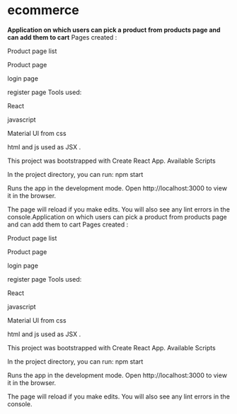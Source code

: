 # ecommerce

<b>Application on which users can pick a product from products page and can add them to cart</b>
Pages created :

Product page list

Product page

login page

register page
Tools used:

React

javascript

Material UI from css

html and js used as JSX .

This project was bootstrapped with Create React App.
Available Scripts

In the project directory, you can run:
npm start

Runs the app in the development mode.
Open http://localhost:3000 to view it in the browser.

The page will reload if you make edits.
You will also see any lint errors in the console.Application on which users can pick a product from products page and can add them to cart
Pages created :

Product page list

Product page

login page

register page
Tools used:

React

javascript

Material UI from css

html and js used as JSX .

This project was bootstrapped with Create React App.
Available Scripts

In the project directory, you can run:
npm start

Runs the app in the development mode.
Open http://localhost:3000 to view it in the browser.

The page will reload if you make edits.
You will also see any lint errors in the console.

